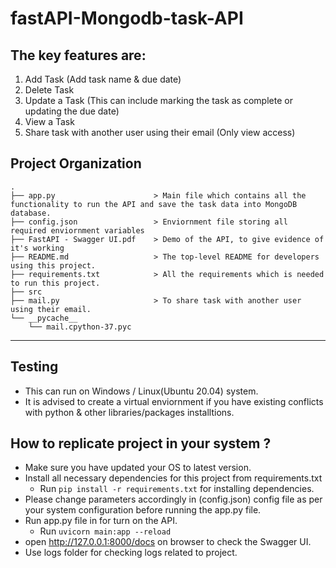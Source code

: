 # fastAPI-Mongodb-task-API

## The key features are:
1) Add Task  (Add task name & due date)
2) Delete Task  
3) Update a Task (This can include marking the task as complete or  updating the due date)
4) View a Task 
5) Share task with another user using their email (Only view access)

Project Organization
------------

    .
    ├── app.py                      > Main file which contains all the functionality to run the API and save the task data into MongoDB database.
    ├── config.json                 > Enviornment file storing all required enviornment variables 
    ├── FastAPI - Swagger UI.pdf    > Demo of the API, to give evidence of it's working
    ├── README.md                   > The top-level README for developers using this project.
    ├── requirements.txt            > All the requirements which is needed to run this project.
    ├── src
    ├── mail.py                     > To share task with another user using their email.
    └── __pycache__
        └── mail.cpython-37.pyc


--------
## Testing

  - This can run on Windows / Linux(Ubuntu 20.04) system.
  - It is advised to create a virtual enviornment if you have existing conflicts with python & other libraries/packages installtions.

## How to replicate project in your system ?

  - Make sure you have updated your OS to latest version.
  - Install all necessary dependencies for this project from requirements.txt
    - Run `pip install -r requirements.txt` for installing dependencies. 
  - Please change parameters accordingly in (config.json) config file as per your system configuration before running the app.py file.
  - Run app.py file in for turn on the API.
    - Run `uvicorn main:app --reload`
  - open http://127.0.0.1:8000/docs on browser to check the Swagger UI.
  - Use logs folder for checking logs related to project.
